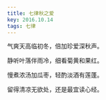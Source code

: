 ```yaml
---
title: 七律秋之爱
key: 2016.10.14
tags: 七律
---
```


气爽天高临初冬，倍加珍爱深秋声。

静听叶落伴雨冷，细看菊黄和果红。

慢煮浓汤加瓜枣，轻酌淡酒有莲蓬。

留得清凉无欲处，还是最宜读心经。

</br>

